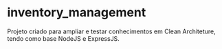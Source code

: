 # inventory_management
Projeto criado para ampliar e testar conhecimentos em Clean Architeture, tendo como base NodeJS e ExpressJS.
